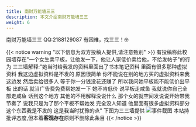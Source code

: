 ```yaml
---
title: 南财万能墙三三
description: 本文介绍南财万能墙三三
weight: 6
---
```

南财万能墙三三
QQ:2188129087
有困难，找三三！🤓

{{< notice warning "以下信息为双方投稿人提供,请注意甄别" >}} 
有投稿称此校园墙存在"一个女生卖平板，让他发一下，他让人家低价卖给他，不给发帖子"的行为
三三墙解释:"她当时给我发的资料里面出了书本笔记资料  里面有很多那种虚拟资料 我这边虚拟资料是不发的 原因很简单 你不能说在别的地方买的虚拟资料来我这边发 然后卖给很多人 等于你一分钱没花还赚了    所以我问她平板能不能低价出平板  出的话 就当广告费免费帮她发一下  她不肯低价  说平板走咸鱼   我就说你自己全部走咸鱼 话到这个地方 其他的不用解释没说什么 那个女的就空间发说说开始带我节奏了 说我只是为了那个平板不帮她发  完全没人知道 他里面有很多虚拟资料部分  这个东西我是不发的  这是我当时犹豫的点"
下图为三三墙提供
![事件截图](/qiang/sansan.jpg)
本站持批评态度,但本着**客观存在**原则不删除此条目
{{< /notice >}}
